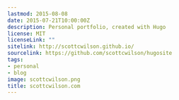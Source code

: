 ```yaml
---
lastmod: 2015-08-08
date: 2015-07-21T10:00:00Z
description: Personal portfolio, created with Hugo
license: MIT
licenseLink: ""
sitelink: http://scottcwilson.github.io/
sourcelink: https://github.com/scottcwilson/hugosite
tags:
- personal
- blog
image: scottcwilson.png
title: scottcwilson.com
---
```


